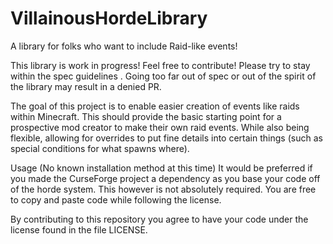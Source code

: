 # VillainousHordeLibrary
 A library for folks who want to include Raid-like events!

 This library is work in progress! Feel free to contribute! Please try to stay within the spec guidelines <Link here>.
 Going too far out of spec or out of the spirit of the library may result in a denied PR.

 The goal of this project is to enable easier creation of events like raids within Minecraft.
 This should provide the basic starting point for a prospective mod creator to make their own raid events.
 While also being flexible, allowing for overrides to put fine details into certain things (such as special conditions for what spawns where).

  Usage (No known installation method at this time)
  It would be preferred if you made the CurseForge project a dependency as you base your code off of the horde system.
  This however is not absolutely required. You are free to copy and paste code while following the license.

  By contributing to this repository you agree to have your code under the license found in the file LICENSE.
